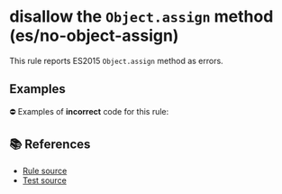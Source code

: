 # disallow the `Object.assign` method (es/no-object-assign)

This rule reports ES2015 `Object.assign` method as errors.

## Examples

⛔ Examples of **incorrect** code for this rule:

<eslint-playground type="bad" code="/*eslint es/no-object-assign: error */
const obj = Object.assign({}, x, y)
" />

## 📚 References

- [Rule source](https://github.com/mysticatea/eslint-plugin-es/blob/v1.2.0/lib/rules/no-object-assign.js)
- [Test source](https://github.com/mysticatea/eslint-plugin-es/blob/v1.2.0/tests/lib/rules/no-object-assign.js)
